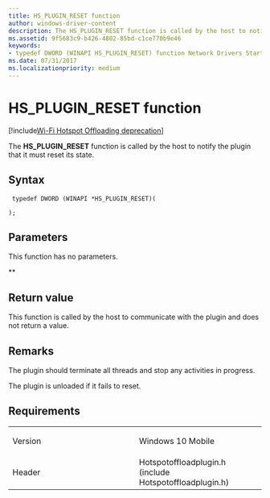 ```yaml
---
title: HS_PLUGIN_RESET function
author: windows-driver-content
description: The HS_PLUGIN_RESET function is called by the host to notify the plugin that it must reset its state.
ms.assetid: 9f5683c9-b426-4802-85bd-c1ce770b9e46
keywords: 
- typedef DWORD (WINAPI HS_PLUGIN_RESET) function Network Drivers Starting with Windows Vista
ms.date: 07/31/2017
ms.localizationpriority: medium
---
```


# HS\_PLUGIN\_RESET function

[!include[Wi-Fi Hotspot Offloading deprecation](wi-fi-hotspot-offloading-deprecation.md)]


The **HS\_PLUGIN\_RESET** function is called by the host to notify the plugin that it must reset its state.

Syntax
------

```ManagedCPlusPlus
 typedef DWORD (WINAPI *HS_PLUGIN_RESET)(
    
);
```

Parameters
----------

This function has no parameters.

**   

Return value
------------

This function is called by the host to communicate with the plugin and does not return a value.

Remarks
-------

The plugin should terminate all threads and stop any activities in progress.

The plugin is unloaded if it fails to reset.

Requirements
------------

<table>
<colgroup>
<col width="50%" />
<col width="50%" />
</colgroup>
<tbody>
<tr class="odd">
<td><p>Version</p></td>
<td><p>Windows 10 Mobile</p></td>
</tr>
<tr class="even">
<td><p>Header</p></td>
<td>Hotspotoffloadplugin.h (include Hotspotoffloadplugin.h)</td>
</tr>
</tbody>
</table>

 

 




